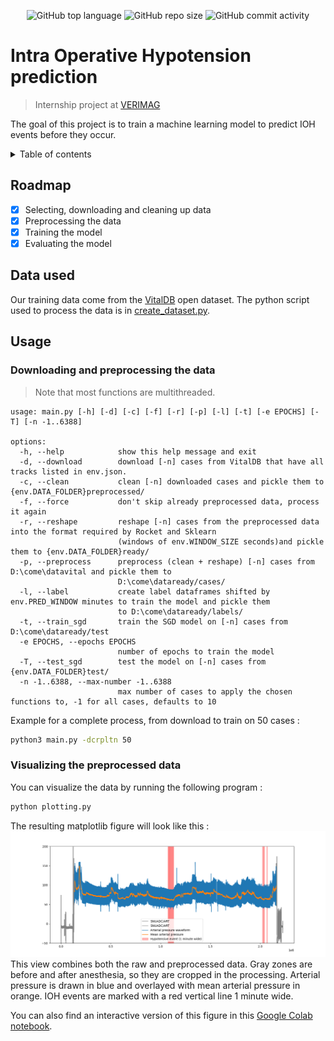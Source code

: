 <p align="center">
<img alt="GitHub top language" src="https://img.shields.io/github/languages/top/comejv/IOH-Pred">
<img alt="GitHub repo size" src="https://img.shields.io/github/repo-size/comejv/IOH-Pred">
<img alt="GitHub commit activity" src="https://img.shields.io/github/commit-activity/w/comejv/IOH-Pred">
</p>

# Intra Operative Hypotension prediction
> Internship project at [VERIMAG](https://www.verimag.fr/)

The goal of this project is to train a machine learning model to predict IOH events before they occur.

<details>
<summary>Table of contents</summary>
<ol>
<li><a href="#intra-operative-hypotension-prediction">Introduction</a></li>
<li><a href="#roadmap">Roadmap</a></li>
<li><a href="#data-used">Data used</a></li>
<li><a href="#usage">Usage</a></li>
</ol>
</details>

## Roadmap

- [x] Selecting, downloading and cleaning up data
- [x] Preprocessing the data 
- [x] Training the model
- [x] Evaluating the model

## Data used

Our training data come from the [VitalDB](https://vitaldb.net/) open dataset.
The python script used to process the data is in [create_dataset.py](create_dataset.py).

## Usage

### Downloading and preprocessing the data

> Note that most functions are multithreaded.

```
usage: main.py [-h] [-d] [-c] [-f] [-r] [-p] [-l] [-t] [-e EPOCHS] [-T] [-n -1..6388]

options:
  -h, --help            show this help message and exit
  -d, --download        download [-n] cases from VitalDB that have all tracks listed in env.json.
  -c, --clean           clean [-n] downloaded cases and pickle them to {env.DATA_FOLDER}preprocessed/
  -f, --force           don't skip already preprocessed data, process it again
  -r, --reshape         reshape [-n] cases from the preprocessed data into the format required by Rocket and Sklearn
                        (windows of env.WINDOW_SIZE seconds)and pickle them to {env.DATA_FOLDER}ready/
  -p, --preprocess      preprocess (clean + reshape) [-n] cases from D:\come\datavital and pickle them to
                        D:\come\dataready/cases/
  -l, --label           create label dataframes shifted by env.PRED_WINDOW minutes to train the model and pickle them
                        to D:\come\dataready/labels/
  -t, --train_sgd       train the SGD model on [-n] cases from D:\come\dataready/test
  -e EPOCHS, --epochs EPOCHS
                        number of epochs to train the model
  -T, --test_sgd        test the model on [-n] cases from {env.DATA_FOLDER}test/
  -n -1..6388, --max-number -1..6388
                        max number of cases to apply the chosen functions to, -1 for all cases, defaults to 10
```

Example for a complete process, from download to train on 50 cases : 
```bash
python3 main.py -dcrpltn 50
```

### Visualizing the preprocessed data

You can visualize the data by running the following program :
```bash
python plotting.py
```
The resulting matplotlib figure will look like this :
![Plot of case 2202](imgs/plot_2202.png)
This view combines both the raw and preprocessed data.
Gray zones are before and after anesthesia, so they are cropped in the processing.
Arterial pressure is drawn in blue and overlayed with mean arterial pressure in orange.
IOH events are marked with a red vertical line 1 minute wide.

You can also find an interactive version of this figure in this [Google Colab notebook](https://colab.research.google.com/drive/12LOvNX076Kx2t6ikOKpBpGCG7m3t8fZH).
